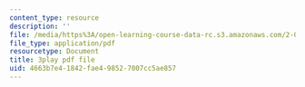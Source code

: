 ```yaml
---
content_type: resource
description: ''
file: /media/https%3A/open-learning-course-data-rc.s3.amazonaws.com/2-003sc-engineering-dynamics-fall-2011/4663b7e41842fae498527007cc5ae857_NHedXxUO-Bg.pdf
file_type: application/pdf
resourcetype: Document
title: 3play pdf file
uid: 4663b7e4-1842-fae4-9852-7007cc5ae857
---
```

